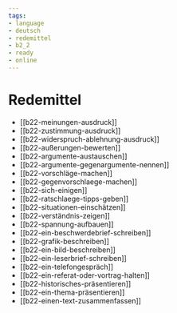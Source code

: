 ```yaml
---
tags:
- language
- deutsch
- redemittel
- b2_2
- ready
- online
---
```


# Redemittel

- [[b22-meinungen-ausdruck]]
- [[b22-zustimmung-ausdruck]]
- [[b22-widerspruch-ablehnung-ausdruck]]
- [[b22-außerungen-bewerten]]
- [[b22-argumente-austauschen]]
- [[b22-argumente-gegenargumente-nennen]]
- [[b22-vorschläge-machen]]
- [[b22-gegenvorschlaege-machen]]
- [[b22-sich-einigen]]
- [[b22-ratschlaege-tipps-geben]]
- [[b22-situationen-einschätzen]]
- [[b22-verständnis-zeigen]]
- [[b22-spannung-aufbauen]]
- [[b22-ein-beschwerdebrief-schreiben]]
- [[b22-grafik-beschreiben]]
- [[b22-ein-bild-beschreiben]]
- [[b22-ein-leserbrief-schreiben]]
- [[b22-ein-telefongespräch]]
- [[b22-ein-referat-oder-vortrag-halten]]
- [[b22-historisches-präsentieren]]
- [[b22-ein-thema-präsentieren]]
- [[b22-einen-text-zusammenfassen]]
